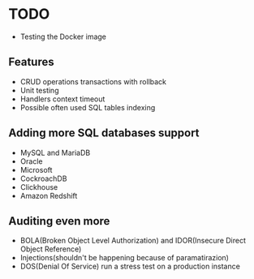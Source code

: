 # TODO
* Testing the Docker image
## Features
* CRUD operations transactions with rollback
* Unit testing
* Handlers context timeout
* Possible often used SQL tables indexing
## Adding more SQL databases support
* MySQL and MariaDB
* Oracle
* Microsoft
* CockroachDB
* Clickhouse
* Amazon Redshift
## Auditing even more
* BOLA(Broken Object Level Authorization) and IDOR(Insecure Direct Object Reference)
* Injections(shouldn't be happening because of paramatirazion)
* DOS(Denial Of Service) run a stress test on a production instance